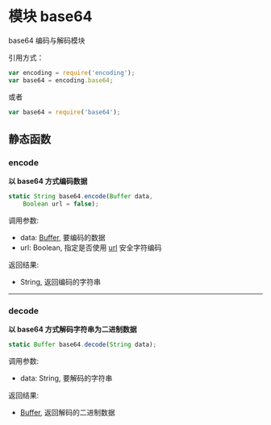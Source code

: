 # 模块 base64
base64 编码与解码模块

引用方式：

```JavaScript
var encoding = require('encoding');
var base64 = encoding.base64;
```

或者

```JavaScript
var base64 = require('base64');
```

## 静态函数
        
### encode
**以 base64 方式编码数据**

```JavaScript
static String base64.encode(Buffer data,
    Boolean url = false);
```

调用参数:
* data: [Buffer](../../object/ifs/Buffer.md), 要编码的数据
* url: Boolean, 指定是否使用 [url](url.md) 安全字符编码

返回结果:
* String, 返回编码的字符串

--------------------------
### decode
**以 base64 方式解码字符串为二进制数据**

```JavaScript
static Buffer base64.decode(String data);
```

调用参数:
* data: String, 要解码的字符串

返回结果:
* [Buffer](../../object/ifs/Buffer.md), 返回解码的二进制数据


